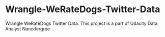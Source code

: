 # Wrangle-WeRateDogs-Twitter-Data
Wrangle WeRateDogs Twitter Data. This project is a part of Udacity Data Analyst Nanodergree

